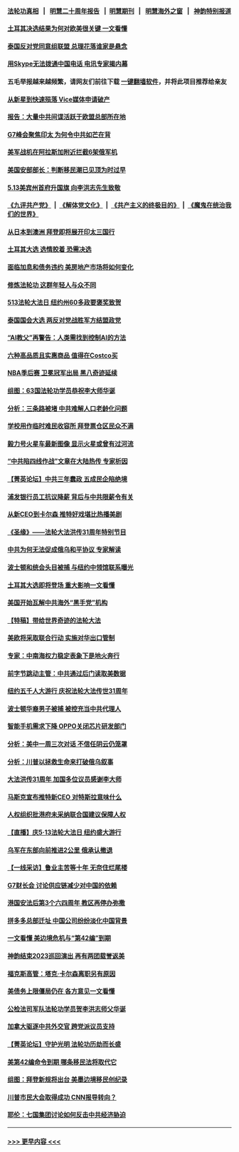 #### [法轮功真相](https://github.com/gfw-breaker/truth/blob/master/README.md?t=0) &nbsp;&nbsp;|&nbsp;&nbsp; [明慧二十周年报告](https://github.com/gfw-breaker/mh-reports/blob/master/README.md?t=0) &nbsp;&nbsp;|&nbsp;&nbsp;[明慧期刊](https://github.com/gfw-breaker/mh-qikan) &nbsp;&nbsp;|&nbsp;&nbsp; [明慧海外之窗](https://github.com/gfw-breaker/mh-news/blob/master/README.md?t=0) &nbsp;&nbsp;|&nbsp;&nbsp; [神韵特别报道](https://github.com/gfw-breaker/mh-news/blob/master/shenyun.md?t=0)
#### [土耳其决选结果为何对欧美很关键 一文看懂](../pages/nf4514/n13997607.md?t=05160643) 
#### [泰国反对党同意组联盟 总理花落谁家是悬念](../pages/nf4514/n13997549.md?t=05160643) 
#### [用Skype无法拨通中国电话 电讯专家揭内幕](../pages/nf4514/n13997349.md?t=05160643) 
#### 五毛举报越来越频繁，请网友们前往下载 [一键翻墙软件](https://github.com/gfw-breaker/ssr-accounts)，并将此项目推荐给亲友
#### [从新星到快速殒落 Vice媒体申请破产](../pages/nf4514/n13997432.md?t=05160643) 
#### [报告：大量中共间谍活跃于欧盟总部所在地](../pages/nf4514/n13997269.md?t=05160643) 
#### [G7峰会聚焦印太 为何令中共如芒在背](../pages/nf4514/n13997026.md?t=05160643) 
#### [美军战机在阿拉斯加附近拦截6架俄军机](../pages/nf4514/n13997099.md?t=05160643) 
#### [美国安部部长：判断移民潮已见顶为时过早](../pages/nf4514/n13996893.md?t=05160643) 
#### [5.13美宾州首府升国旗 向李洪志先生致敬](../pages/nf4514/n13996885.md?t=05160643) 
#### [《九评共产党》](https://github.com/begood0513/9ping.md/blob/master/README.md) &nbsp;|&nbsp; [《解体党文化》](../../../../jtdwh.md/blob/master/README.md)  &nbsp;|&nbsp; [《共产主义的终极目的》](../../../../gczydzjmd.md/blob/master/README.md) &nbsp;|&nbsp; [《魔鬼在统治我们的世界》](../../../../mgztzwmdsj.md/blob/master/README.md) 
#### [从日本到澳洲 拜登即将展开印太三国行](../pages/nf4514/n13996812.md?t=05160643) 
#### [土耳其大选 选情胶着 恐需决选](../pages/nf4514/n13996685.md?t=05160643) 
#### [面临加息和债务违约 美房地产市场将如何变化](../pages/nf4514/n13996182.md?t=05160643) 
#### [修炼法轮功 这群年轻人与众不同](../pages/nf4514/n13996288.md?t=05160643) 
#### [513法轮大法日 纽约州60多政要褒奖致贺](../pages/nf4514/n13996816.md?t=05160643) 
#### [泰国国会大选 两反对党战胜军方结盟政党](../pages/nf4514/n13996750.md?t=05160643) 
#### [“AI教父”再警告：人类需找到控制AI的方法](../pages/nf4514/n13996130.md?t=05160643) 
#### [六种高品质且实惠商品 值得在Costco买](../pages/nf4514/n13993444.md?t=05160643) 
#### [NBA季后赛 卫冕冠军出局 黑八奇迹延续](../pages/nf4514/n13996162.md?t=05160643) 
#### [组图：63国法轮功学员恭祝李大师华诞](../pages/nf4514/n13987164.md?t=05160643) 
#### [分析：三条路被堵 中共难解人口老龄化问题](../pages/nf4514/n13995295.md?t=05160643) 
#### [学校用作临时难民收容所 拜登票仓区民众不满](../pages/nf4514/n13996262.md?t=05160643) 
#### [毅力号火星车最新图像 显示火星或曾有过河流](../pages/nf4514/n13996152.md?t=05160643) 
#### [“中共陷四线作战”文章在大陆热传 专家析因](../pages/nf4514/n13995278.md?t=05160643) 
#### [【菁英论坛】中共三年蠢政 五成民企陷绝境](../pages/nf4514/n13996197.md?t=05160643) 
#### [浦发银行员工抗议降薪 背后与中共限薪令有关](../pages/nf4514/n13996170.md?t=05160643) 
#### [从新CEO到卡尔森 推特好戏堪比热播美剧](../pages/nf4514/n13996047.md?t=05160643) 
#### [《圣缘》——法轮大法洪传31周年特别节目](../pages/nf4514/n13996109.md?t=05160643) 
#### [中共为何无法促成俄乌和平协议 专家解读](../pages/nf4514/n13996123.md?t=05160643) 
#### [波士顿和统会头目被捕 与纽约中领馆联系曝光](../pages/nf4514/n13995315.md?t=05160643) 
#### [土耳其大选即将登场 重大影响一文看懂](../pages/nf4514/n13996097.md?t=05160643) 
#### [美国开始瓦解中共海外“黑手党”机构](../pages/nf4514/n13995809.md?t=05160643) 
#### [【特稿】带给世界奇迹的法轮大法](../pages/nf4514/n13994132.md?t=05160643) 
#### [美欧将采取联合行动 实施对华出口管制](../pages/nf4514/n13995866.md?t=05160643) 
#### [专家：中南海权力稳定表象下是地火奔行](../pages/nf4514/n13995754.md?t=05160643) 
#### [前字节跳动主管：中共通过后门读取美数据](../pages/nf4514/n13995390.md?t=05160643) 
#### [纽约五千人大游行 庆祝法轮大法传世31周年](../pages/nf4514/n13995110.md?t=05160643) 
#### [波士顿华裔男子被捕 被控充当中共代理人](../pages/nf4514/n13995143.md?t=05160643) 
#### [智能手机需求下降 OPPO关闭芯片研发部门](../pages/nf4514/n13994948.md?t=05160643) 
#### [分析：美中一周三次对话 不信任阴云仍笼罩](../pages/nf4514/n13995004.md?t=05160643) 
#### [分析：川普以拯救生命来打破俄乌叙事](../pages/nf4514/n13994991.md?t=05160643) 
#### [大法洪传31周年 加国多位议员感谢李大师](../pages/nf4514/n13994973.md?t=05160643) 
#### [马斯克宣布推特新CEO 对特斯拉意味什么](../pages/nf4514/n13994943.md?t=05160643) 
#### [人权组织批港府未采纳联合国建议保障人权](../pages/nf4514/n13994873.md?t=05160643) 
#### [【直播】庆5‧13法轮大法日 纽约盛大游行](../pages/nf4514/n13992381.md?t=05160643) 
#### [乌军在东部向前推进2公里 俄承认撤退](../pages/nf4514/n13994763.md?t=05160643) 
#### [【一线采访】鲁业主苦等十年 无奈住烂尾楼](../pages/nf4514/n13994994.md?t=05160643) 
#### [G7财长会 讨论供应链减少对中国的依赖](../pages/nf4514/n13994903.md?t=05160643) 
#### [港国安法后第3个六四周年 教区再停办弥撒](../pages/nf4514/n13994794.md?t=05160643) 
#### [拼多多总部迁址 中国公司纷纷淡化中国背景](../pages/nf4514/n13994366.md?t=05160643) 
#### [一文看懂 美边境危机与“第42编”到期](../pages/nf4514/n13994476.md?t=05160643) 
#### [神韵结束2023巡回演出 再有两团载誉返美](../pages/nf4514/n13994418.md?t=05160643) 
#### [福克斯高管：塔克‧卡尔森离职另有原因](../pages/nf4514/n13994294.md?t=05160643) 
#### [美债务上限僵局仍在 各方意见一文看懂](../pages/nf4514/n13994151.md?t=05160643) 
#### [公检法司军队法轮功学员贺李洪志师父华诞](../pages/nf4514/n13993877.md?t=05160643) 
#### [加拿大驱逐中共外交官 跨党派议员支持](../pages/nf4514/n13994251.md?t=05160643) 
#### [【菁英论坛】守护光明 法轮功历劫而长盛](../pages/nf4514/n13994298.md?t=05160643) 
#### [美第42编命令到期 哪条移民法将取代它](../pages/nf4514/n13994143.md?t=05160643) 
#### [组图：拜登新规将出台 美墨边境移民创纪录](../pages/nf4514/n13994117.md?t=05160643) 
#### [川普市民大会取得成功 CNN报导转向？](../pages/nf4514/n13994129.md?t=05160643) 
#### [耶伦：七国集团讨论如何反击中共经济胁迫](../pages/nf4514/n13994141.md?t=05160643) 

----
#### [ >>> 更早内容 <<< ](../indexes/nf4514-earlier.md)
